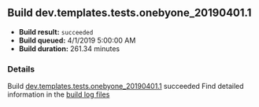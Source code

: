 ## Build dev.templates.tests.onebyone_20190401.1
- **Build result:** `succeeded`
- **Build queued:** 4/1/2019 5:00:00 AM
- **Build duration:** 261.34 minutes
### Details
Build [dev.templates.tests.onebyone_20190401.1](https://winappstudio.visualstudio.com/web/build.aspx?pcguid=a4ef43be-68ce-4195-a619-079b4d9834c2&builduri=vstfs%3a%2f%2f%2fBuild%2fBuild%2f27435) succeeded
Find detailed information in the [build log files](https://uwpctdiags.blob.core.windows.net/buildlogs/dev.templates.tests.onebyone_20190401.1_logs.zip)

